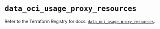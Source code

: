 # `data_oci_usage_proxy_resources`

Refer to the Terraform Registry for docs: [`data_oci_usage_proxy_resources`](https://registry.terraform.io/providers/oracle/oci/7.19.0/docs/data-sources/usage_proxy_resources).

